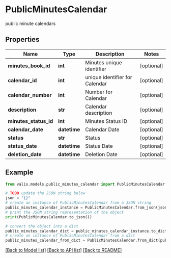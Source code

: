 # PublicMinutesCalendar

public minute calendars

## Properties

Name | Type | Description | Notes
------------ | ------------- | ------------- | -------------
**minutes_book_id** | **int** | Minutes unique identifier | [optional] 
**calendar_id** | **int** | unique identifier for Calendar | [optional] 
**calendar_number** | **int** | Number for Calendar | [optional] 
**description** | **str** | Calendar description | [optional] 
**minutes_status_id** | **int** | Minutes Status ID | [optional] 
**calendar_date** | **datetime** | Calendar Date | [optional] 
**status** | **str** | Status | [optional] 
**status_date** | **datetime** | Status Date | [optional] 
**deletion_date** | **datetime** | Deletion Date | [optional] 

## Example

```python
from valis.models.public_minutes_calendar import PublicMinutesCalendar

# TODO update the JSON string below
json = "{}"
# create an instance of PublicMinutesCalendar from a JSON string
public_minutes_calendar_instance = PublicMinutesCalendar.from_json(json)
# print the JSON string representation of the object
print(PublicMinutesCalendar.to_json())

# convert the object into a dict
public_minutes_calendar_dict = public_minutes_calendar_instance.to_dict()
# create an instance of PublicMinutesCalendar from a dict
public_minutes_calendar_from_dict = PublicMinutesCalendar.from_dict(public_minutes_calendar_dict)
```
[[Back to Model list]](../README.md#documentation-for-models) [[Back to API list]](../README.md#documentation-for-api-endpoints) [[Back to README]](../README.md)


